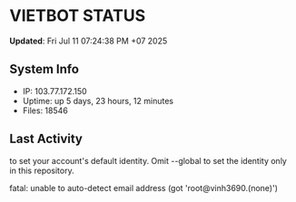 # VIETBOT STATUS
**Updated**: Fri Jul 11 07:24:38 PM +07 2025

## System Info
- IP: 103.77.172.150
- Uptime: up 5 days, 23 hours, 12 minutes
- Files: 18546

## Last Activity

to set your account's default identity.
Omit --global to set the identity only in this repository.

fatal: unable to auto-detect email address (got 'root@vinh3690.(none)')
